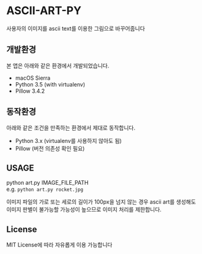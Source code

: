 # ASCII-ART-PY

사용자의 이미지를 ascii text를 이용한 그림으로 바꾸어줍니다

## 개발환경
본 앱은 아래와 같은 환경에서 개발되었습니다.
* macOS Sierra
* Python 3.5 (with virtualenv)
* Pillow 3.4.2

## 동작환경
아래와 같은 조건을 만족하는 환경에서 제대로 동작합니다.
* Python 3.x (virtualenv를 사용하지 않아도 됨)
* Pillow (버전 의존성 확인 필요)

## USAGE
python art.py IMAGE_FILE_PATH  
e.g. `python art.py rocket.jpg`

이미지 파일의 가로 또는 세로의 길이가 100px을 넘지 않는 경우 ascii art를 생성해도 이미지 판별이 불가능할 가능성이 높으므로 이미지 처리를 제한합니다.


## License
MIT License에 따라 자유롭게 이용 가능합니다